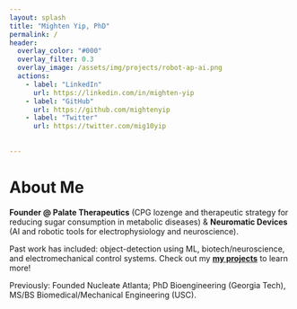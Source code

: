 ```yaml
---
layout: splash
title: "Mighten Yip, PhD"
permalink: /
header:
  overlay_color: "#000"
  overlay_filter: 0.3
  overlay_image: /assets/img/projects/robot-ap-ai.png
  actions:
    - label: "LinkedIn"
      url: https://linkedin.com/in/mighten-yip
    - label: "GitHub"
      url: https://github.com/mightenyip
    - label: "Twitter"
      url: https://twitter.com/mig10yip
    
  
---
```


<!-- Google tag (gtag.js) -->
<script async src="https://www.googletagmanager.com/gtag/js?id=G-KZEVJ7W152"></script>
<script>
  window.dataLayer = window.dataLayer || [];
  function gtag(){dataLayer.push(arguments);}
  gtag('js', new Date());

  gtag('config', 'G-KZEVJ7W152');
</script>

# About Me

**Founder @ Palate Therapeutics** (CPG lozenge and therapeutic strategy for reducing sugar consumption in metabolic diseases) & **Neuromatic Devices** (AI and robotic tools for electrophysiology and neuroscience).

Past work has included: object-detection using ML, biotech/neuroscience, and electromechanical control systems. Check out my **[my projects](/projects/)** to learn more!

Previously: Founded Nucleate Atlanta; PhD Bioengineering (Georgia Tech), MS/BS Biomedical/Mechanical Engineering (USC).
